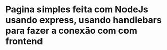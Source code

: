 # Pagina simples feita com NodeJs usando express, usando handlebars para fazer a conexão com com frontend
